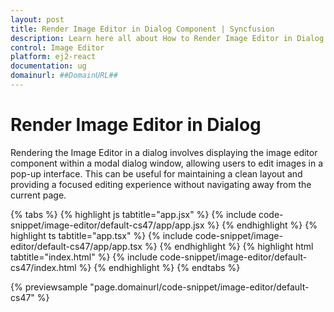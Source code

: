 ```yaml
---
layout: post
title: Render Image Editor in Dialog Component | Syncfusion
description: Learn here all about How to Render Image Editor in Dialog Component of Syncfusion Essential JS 2 and more.
control: Image Editor
platform: ej2-react
documentation: ug
domainurl: ##DomainURL##
---
```


# Render Image Editor in Dialog

Rendering the Image Editor in a dialog involves displaying the image editor component within a modal dialog window, allowing users to edit images in a pop-up interface. This can be useful for maintaining a clean layout and providing a focused editing experience without navigating away from the current page.

{% tabs %}
{% highlight js tabtitle="app.jsx" %}
{% include code-snippet/image-editor/default-cs47/app/app.jsx %}
{% endhighlight %}
{% highlight ts tabtitle="app.tsx" %}
{% include code-snippet/image-editor/default-cs47/app/app.tsx %}
{% endhighlight %}
{% highlight html tabtitle="index.html" %}
{% include code-snippet/image-editor/default-cs47/index.html %}
{% endhighlight %}
{% endtabs %}
        
{% previewsample "page.domainurl/code-snippet/image-editor/default-cs47" %}